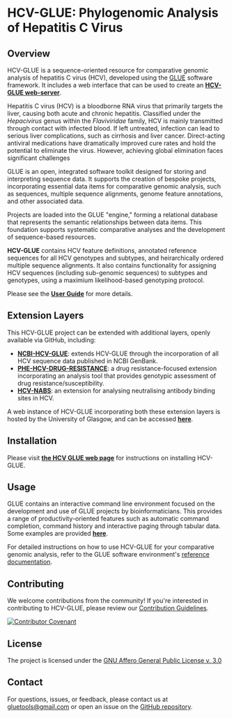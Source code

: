 # HCV-GLUE: Phylogenomic Analysis of Hepatitis C Virus

## Overview

HCV-GLUE is a sequence-oriented resource for comparative genomic analysis of hepatitis C virus (HCV), developed using the [GLUE](https://github.com/giffordlabcvr/gluetools) software framework. It includes a web interface that can be used to create an **[HCV-GLUE web-server](http://hcv-glue.cvr.gla.ac.uk/#/home)**.

Hepatitis C virus (HCV) is a bloodborne RNA virus that primarily targets the liver, causing both acute and chronic hepatitis. Classified under the *Hepacivirus* genus within the *Flaviviridae* family, HCV is mainly transmitted through contact with infected blood. If left untreated, infection can lead to serious liver complications, such as cirrhosis and liver cancer. Direct-acting antiviral medications have dramatically improved cure rates and hold the potential to eliminate the virus. However, achieving global elimination faces significant challenges

GLUE is an open, integrated software toolkit designed for storing and interpreting sequence data. It supports the creation of bespoke projects, incorporating essential data items for comparative genomic analysis, such as sequences, multiple sequence alignments, genome feature annotations, and other associated data.

Projects are loaded into the GLUE "engine," forming a relational database that represents the semantic relationships between data items. This foundation supports systematic comparative analyses and the development of sequence-based resources.

**HCV-GLUE** contains HCV feature definitions, annotated reference sequences for all HCV genotypes and subtypes, and heirarchically ordered multiple sequence alignments. It also contains functionality for assigning HCV sequences (including sub-genomic sequences) to subtypes and genotypes, using a maximium likelihood-based genotyping protocol.

Please see the **[User Guide](https://github.com/giffordlabcvr/HCV-GLUE/wiki)** for more details.

## Extension Layers

This HCV-GLUE project can be extended with additional layers, openly available via GitHub, including:

  - **[NCBI-HCV-GLUE](https://github.com/giffordlabcvr/NCBI-HCV-GLUE)**: extends HCV-GLUE through the incorporation of all HCV sequence data published in NCBI GenBank.
  - **[PHE-HCV-DRUG-RESISTANCE](https://github.com/giffordlabcvr/PHE-HCV-DRUG-RESISTANCE)**: a drug resistance-focused extension incorporating an analysis tool that provides genotypic assessment of drug resistance/susceptibility.
  - **[HCV-NABS](https://github.com/giffordlabcvr/HCV-NABS)**: an extension for analysing neutralising antibody binding sites in HCV.

A web instance of HCV-GLUE incorporating both these extension layers is hosted by the University of Glasgow, and can be accessed **[here](http://hcv-glue.cvr.gla.ac.uk/)**.

## Installation

Please visit **[the HCV GLUE web page](http://hcv-glue.cvr.gla.ac.uk/#/aboutGlueProject)** for instructions on installing HCV-GLUE.

## Usage

GLUE contains an interactive command line environment focused on the development and use of GLUE projects by bioinformaticians. This provides a range of productivity-oriented features such as automatic command completion, command history and interactive paging through tabular data. Some examples are provided **[here](http://hcv-glue.cvr.gla.ac.uk/#/aboutGlueProject)**.

For detailed instructions on how to use HCV-GLUE for your comparative genomic analysis, refer to the GLUE software environment's [reference documentation](http://glue-tools.cvr.gla.ac.uk/).

## Contributing

We welcome contributions from the community! If you're interested in contributing to HCV-GLUE, please review our [Contribution Guidelines](./md/CONTRIBUTING.md).

[![Contributor Covenant](https://img.shields.io/badge/Contributor%20Covenant-2.1-4baaaa.svg)](./md/code_of_conduct.md) 

## License

The project is licensed under the [GNU Affero General Public License v. 3.0](https://www.gnu.org/licenses/agpl-3.0.en.html)

## Contact

For questions, issues, or feedback, please contact us at [gluetools@gmail.com](mailto:gluetools@gmail.com) or open an issue on the [GitHub repository](https://github.com/giffordlabcvr/HCV-GLUE/issues).

